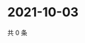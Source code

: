 # 2021-10-03

共 0 条

<!-- BEGIN -->
<!-- 最后更新时间 Sun Oct 03 2021 19:12:10 GMT+0800 (China Standard Time) -->

<!-- END -->
